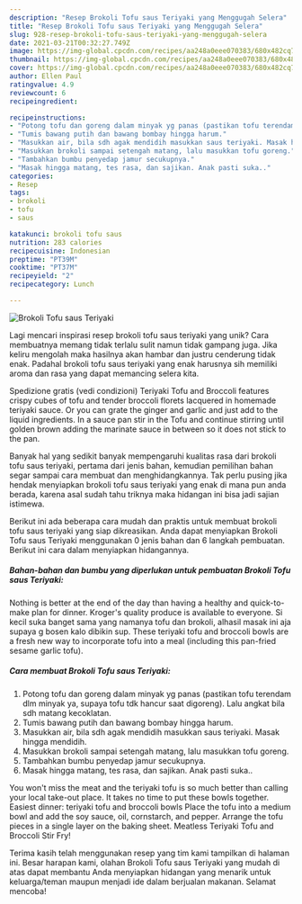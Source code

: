 ```yaml
---
description: "Resep Brokoli Tofu saus Teriyaki yang Menggugah Selera"
title: "Resep Brokoli Tofu saus Teriyaki yang Menggugah Selera"
slug: 928-resep-brokoli-tofu-saus-teriyaki-yang-menggugah-selera
date: 2021-03-21T00:32:27.749Z
image: https://img-global.cpcdn.com/recipes/aa248a0eee070383/680x482cq70/brokoli-tofu-saus-teriyaki-foto-resep-utama.jpg
thumbnail: https://img-global.cpcdn.com/recipes/aa248a0eee070383/680x482cq70/brokoli-tofu-saus-teriyaki-foto-resep-utama.jpg
cover: https://img-global.cpcdn.com/recipes/aa248a0eee070383/680x482cq70/brokoli-tofu-saus-teriyaki-foto-resep-utama.jpg
author: Ellen Paul
ratingvalue: 4.9
reviewcount: 6
recipeingredient:

recipeinstructions:
- "Potong tofu dan goreng dalam minyak yg panas (pastikan tofu terendam dlm minyak ya, supaya tofu tdk hancur saat digoreng). Lalu angkat bila sdh matang kecoklatan."
- "Tumis bawang putih dan bawang bombay hingga harum."
- "Masukkan air, bila sdh agak mendidih masukkan saus teriyaki. Masak hingga mendidih."
- "Masukkan brokoli sampai setengah matang, lalu masukkan tofu goreng."
- "Tambahkan bumbu penyedap jamur secukupnya."
- "Masak hingga matang, tes rasa, dan sajikan. Anak pasti suka.."
categories:
- Resep
tags:
- brokoli
- tofu
- saus

katakunci: brokoli tofu saus 
nutrition: 283 calories
recipecuisine: Indonesian
preptime: "PT39M"
cooktime: "PT37M"
recipeyield: "2"
recipecategory: Lunch

---
```



![Brokoli Tofu saus Teriyaki](https://img-global.cpcdn.com/recipes/aa248a0eee070383/680x482cq70/brokoli-tofu-saus-teriyaki-foto-resep-utama.jpg)

Lagi mencari inspirasi resep brokoli tofu saus teriyaki yang unik? Cara membuatnya memang tidak terlalu sulit namun tidak gampang juga. Jika keliru mengolah maka hasilnya akan hambar dan justru cenderung tidak enak. Padahal brokoli tofu saus teriyaki yang enak harusnya sih memiliki aroma dan rasa yang dapat memancing selera kita.

Spedizione gratis (vedi condizioni) Teriyaki Tofu and Broccoli features crispy cubes of tofu and tender broccoli florets lacquered in homemade teriyaki sauce. Or you can grate the ginger and garlic and just add to the liquid ingredients. In a sauce pan stir in the Tofu and continue stirring until golden brown adding the marinate sauce in between so it does not stick to the pan.

Banyak hal yang sedikit banyak mempengaruhi kualitas rasa dari brokoli tofu saus teriyaki, pertama dari jenis bahan, kemudian pemilihan bahan segar sampai cara membuat dan menghidangkannya. Tak perlu pusing jika hendak menyiapkan brokoli tofu saus teriyaki yang enak di mana pun anda berada, karena asal sudah tahu triknya maka hidangan ini bisa jadi sajian istimewa.


Berikut ini ada beberapa cara mudah dan praktis untuk membuat brokoli tofu saus teriyaki yang siap dikreasikan. Anda dapat menyiapkan Brokoli Tofu saus Teriyaki menggunakan 0 jenis bahan dan 6 langkah pembuatan. Berikut ini cara dalam menyiapkan hidangannya.

<!--inarticleads1-->

##### Bahan-bahan dan bumbu yang diperlukan untuk pembuatan Brokoli Tofu saus Teriyaki:



Nothing is better at the end of the day than having a healthy and quick-to-make plan for dinner. Kroger&#39;s quality produce is available to everyone. Si kecil suka banget sama yang namanya tofu dan brokoli, alhasil masak ini aja supaya g bosen kalo dibikin sup. These teriyaki tofu and broccoli bowls are a fresh new way to incorporate tofu into a meal (including this pan-fried sesame garlic tofu). 

<!--inarticleads2-->

##### Cara membuat Brokoli Tofu saus Teriyaki:

1. Potong tofu dan goreng dalam minyak yg panas (pastikan tofu terendam dlm minyak ya, supaya tofu tdk hancur saat digoreng). Lalu angkat bila sdh matang kecoklatan.
1. Tumis bawang putih dan bawang bombay hingga harum.
1. Masukkan air, bila sdh agak mendidih masukkan saus teriyaki. Masak hingga mendidih.
1. Masukkan brokoli sampai setengah matang, lalu masukkan tofu goreng.
1. Tambahkan bumbu penyedap jamur secukupnya.
1. Masak hingga matang, tes rasa, dan sajikan. Anak pasti suka..


You won&#39;t miss the meat and the teriyaki tofu is so much better than calling your local take-out place. It takes no time to put these bowls together. Easiest dinner: teriyaki tofu and broccoli bowls Place the tofu into a medium bowl and add the soy sauce, oil, cornstarch, and pepper. Arrange the tofu pieces in a single layer on the baking sheet. Meatless Teriyaki Tofu and Broccoli Stir Fry! 

Terima kasih telah menggunakan resep yang tim kami tampilkan di halaman ini. Besar harapan kami, olahan Brokoli Tofu saus Teriyaki yang mudah di atas dapat membantu Anda menyiapkan hidangan yang menarik untuk keluarga/teman maupun menjadi ide dalam berjualan makanan. Selamat mencoba!
